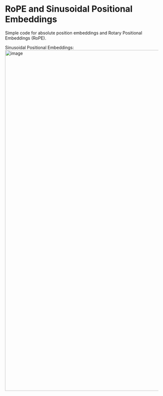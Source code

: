 # RoPE  and Sinusoidal Positional Embeddings

Simple code for absolute position embeddings and Rotary Positional Embeddings (RoPE).

Sinusoidal Positional Embeddings:
<img width="2841" height="1118" alt="image" src="https://github.com/user-attachments/assets/47fa2a4e-b7a6-4329-836b-ba736dbe505f" />

